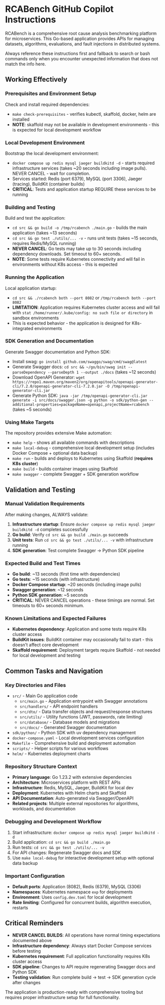# RCABench GitHub Copilot Instructions

RCABench is a comprehensive root cause analysis benchmarking platform for microservices. This Go-based application provides APIs for managing datasets, algorithms, evaluations, and fault injections in distributed systems.

Always reference these instructions first and fallback to search or bash commands only when you encounter unexpected information that does not match the info here.

## Working Effectively

### Prerequisites and Environment Setup
Check and install required dependencies:
- `make check-prerequisites` - verifies kubectl, skaffold, docker, helm are installed
- **NOTE**: skaffold may not be available in development environments - this is expected for local development workflow

### Local Development Environment
Bootstrap the local development environment:
- `docker compose up redis mysql jaeger buildkitd -d` - starts required infrastructure services (takes ~20 seconds including image pulls). NEVER CANCEL - wait for completion.
- Services started: Redis (port 6379), MySQL (port 3306), Jaeger (tracing), BuildKit (container builds)
- **CRITICAL**: Tests and application startup REQUIRE these services to be running

### Building and Testing
Build and test the application:
- `cd src && go build -o /tmp/rcabench ./main.go` - builds the main application (takes ~13 seconds)
- `cd src && go test ./utils/... -v` - runs unit tests (takes ~15 seconds, requires Redis/MySQL running)
- **NEVER CANCEL**: Go tests may take up to 30 seconds including dependency downloads. Set timeout to 60+ seconds.
- **NOTE**: Some tests require Kubernetes connectivity and will fail in environments without K8s access - this is expected

### Running the Application
Local application startup:
- `cd src && ./rcabench both --port 8082` or `/tmp/rcabench both --port 8082`
- **LIMITATION**: Application requires Kubernetes cluster access and will fail with `stat /home/runner/.kube/config: no such file or directory` in sandbox environments
- This is expected behavior - the application is designed for K8s-integrated environments

### SDK Generation and Documentation
Generate Swagger documentation and Python SDK:
- Install swag: `go install github.com/swaggo/swag/cmd/swag@latest`
- Generate Swagger docs: `cd src && ~/go/bin/swag init --parseDependency --parseDepth 1 --output ./docs` (takes ~12 seconds)
- Download OpenAPI Generator: `wget https://repo1.maven.org/maven2/org/openapitools/openapi-generator-cli/7.2.0/openapi-generator-cli-7.2.0.jar -O /tmp/openapi-generator-cli.jar`
- Generate Python SDK: `java -jar /tmp/openapi-generator-cli.jar generate -i src/docs/swagger.json -g python -o sdk/python-gen --additional-properties=packageName=openapi,projectName=rcabench` (takes ~5 seconds)

### Using Make Targets
The repository provides extensive Make automation:
- `make help` - shows all available commands with descriptions
- `make local-debug` - comprehensive local development setup (includes Docker Compose + optional data backup)
- `make run` - builds and deploys to Kubernetes using Skaffold (**requires K8s cluster**)
- `make build` - builds container images using Skaffold
- `make swagger` - complete Swagger + SDK generation workflow

## Validation and Testing

### Manual Validation Requirements
After making changes, ALWAYS validate:
1. **Infrastructure startup**: Ensure `docker compose up redis mysql jaeger buildkitd -d` completes successfully
2. **Go build**: Verify `cd src && go build ./main.go` succeeds
3. **Unit tests**: Run `cd src && go test ./utils/... -v` with infrastructure running
4. **SDK generation**: Test complete Swagger → Python SDK pipeline

### Expected Build and Test Times
- **Go build**: ~13 seconds (first time with dependencies)
- **Go tests**: ~15 seconds (with infrastructure)
- **Docker Compose startup**: ~20 seconds (including image pulls)
- **Swagger generation**: ~12 seconds
- **Python SDK generation**: ~5 seconds
- **CRITICAL**: NEVER CANCEL operations - these timings are normal. Set timeouts to 60+ seconds minimum.

### Known Limitations and Expected Failures
- **Kubernetes dependency**: Application and some tests require K8s cluster access
- **BuildKit issues**: BuildKit container may occasionally fail to start - this doesn't affect core development
- **Skaffold requirement**: Deployment targets require Skaffold - not needed for local development and testing

## Common Tasks and Navigation

### Key Directories and Files
- `src/` - Main Go application code
  - `src/main.go` - Application entrypoint with Swagger annotations
  - `src/handlers/` - API endpoint handlers
  - `src/dto/` - Data transfer objects and request/response structures
  - `src/utils/` - Utility functions (JWT, passwords, rate limiting)
  - `src/database/` - Database models and migrations
  - `src/docs/` - Generated Swagger documentation
- `sdk/python/` - Python SDK with uv dependency management
- `docker-compose.yaml` - Local development services configuration
- `Makefile` - Comprehensive build and deployment automation
- `scripts/` - Helper scripts for various workflows
- `helm/` - Kubernetes deployment charts

### Repository Structure Context
- **Primary language**: Go 1.23.2 with extensive dependencies
- **Architecture**: Microservices platform with REST APIs
- **Infrastructure**: Redis, MySQL, Jaeger, BuildKit for local dev
- **Deployment**: Kubernetes with Helm charts and Skaffold
- **API Documentation**: Auto-generated via Swagger/OpenAPI
- **Related projects**: Multiple external repositories for algorithms, workloads, and documentation

### Debugging and Development Workflow
1. Start infrastructure: `docker compose up redis mysql jaeger buildkitd -d`
2. Build application: `cd src && go build ./main.go`
3. Run tests: `cd src && go test ./utils/... -v`
4. For API changes: Regenerate Swagger docs and SDK
5. Use `make local-debug` for interactive development setup with optional data backup

### Important Configuration
- **Default ports**: Application (8082), Redis (6379), MySQL (3306)
- **Namespaces**: Kubernetes namespace `exp` for deployments
- **Environment**: Uses `config.dev.toml` for local development
- **Rate limiting**: Configured for concurrent builds, algorithm execution, restarts

## Critical Reminders

- **NEVER CANCEL BUILDS**: All operations have normal timing expectations documented above
- **Infrastructure dependency**: Always start Docker Compose services before testing
- **Kubernetes requirement**: Full application functionality requires K8s cluster access
- **SDK pipeline**: Changes to API require regenerating Swagger docs and Python SDK
- **Testing validation**: Run complete build → test → SDK generation cycle after changes

The application is production-ready with comprehensive tooling but requires proper infrastructure setup for full functionality.